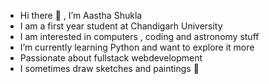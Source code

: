 - Hi there 👋 , I’m Aastha Shukla
- I am a first year student at Chandigarh University
- I am interested in computers , coding and astronomy stuff
- I’m currently learning Python and want to explore it more
- Passionate about fullstack webdevelopment
- I sometimes draw sketches and paintings 🎨
  

<!---
AasthaShukla555/AasthaShukla555 is a ✨ special ✨ repository because its `README.md` (this file) appears on your GitHub profile.
You can click the Preview link to take a look at your changes.
--->
